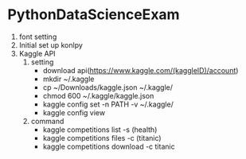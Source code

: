# PythonDataScienceExam
1. font setting
2. Initial set up konlpy
3. Kaggle API
    1) setting
        - download api(https://www.kaggle.com/(kaggleID)/account)
        - mkdir ~/.kaggle
        - cp ~/Downloads/kaggle.json ~/.kaggle/
        - chmod 600 ~/.kaggle/kaggle.json 
        - kaggle config set -n PATH -v ~/.kaggle/
        - kaggle config view
    2) command
        - kaggle competitions list -s (health)
        - kaggle competitions files -c (titanic)
        - kaggle competitions download -c titanic
